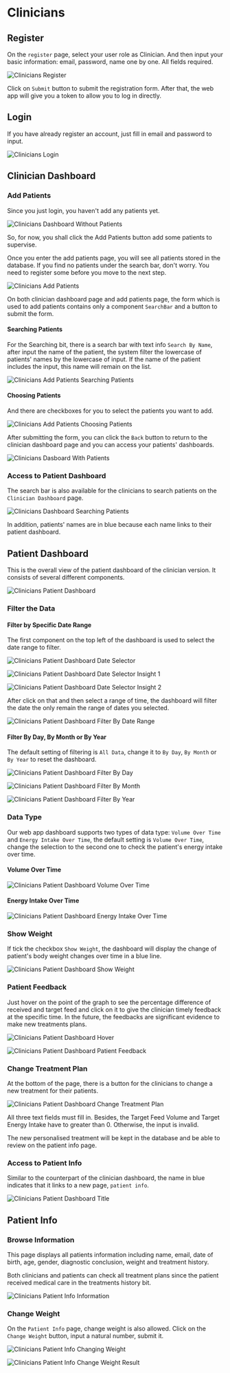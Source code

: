# Clinicians

## Register

On the `register` page, select your user role as Clinician. And then input your basic information: email, password, name one by one. All fields required.

![Clinicians Register](img/clinicians/register.png)

Click on `Submit` button to submit the registration form. After that, the web app will give you a token to allow you to log in directly.

## Login

If you have already register an account, just fill in email and password to input.

![Clinicians Login](img/clinicians/login.png)

## Clinician Dashboard

### Add Patients

Since you just login, you haven't add any patients yet.

![Clinicians Dashboard Without Patients](img/clinicians/dashboard_without_patients.png)

So, for now, you shall click the Add Patients button add some patients to supervise.

Once you enter the add patients page, you will see all patients stored in the database. If you find no patients under the search bar, don't worry. You need to register some before you move to the next step.

![Clinicians Add Patients](img/clinicians/add_patients.png)

On both clinician dashboard page and add patients page, the form which is used to add patients contains only a component `SearchBar` and a button to submit the form.

#### Searching Patients

For the Searching bit, there is a search bar with text info `Search By Name`, after input the name of the patient, the system filter the lowercase of patients' names by the lowercase of input. If the name of the patient includes the input, this name will remain on the list.

![Clinicians Add Patients Searching Patients](img/clinicians/searching_patients(1).png)

#### Choosing Patients

And there are checkboxes for you to select the patients you want to add.

![Clinicians Add Patients Choosing Patients](img/clinicians/choosing_patients.png)

After submitting the form, you can click the `Back` button to return to the clinician dashboard page and you can access your patients' dashboards.

![Clinicians Dasboard With Patients](img/clinicians/dashboard_with_patients.png)

### Access to Patient Dashboard

The search bar is also available for the clinicians to search patients on the `Clinician Dashboard` page.

![Clinicians Dashboard Searching Patients](img/clinicians/searching_patients(2).png)

In addition, patients' names are in blue because each name links to their patient dashboard. 

## Patient Dashboard

This is the overall view of the patient dashboard of the clinician version. It consists of several different components.

![Clinicians Patient Dashboard](img/clinicians/patient_dashboard.png)

### Filter the Data

#### Filter by Specific Date Range

The first component on the top left of the dashboard is used to select the date range to filter. 

![Clinicians Patient Dashboard Date Selector](img/clinicians/date_range_selector.png)

![Clinicians Patient Dashboard Date Selector Insight 1](img/clinicians/insight(1).png)

![Clinicians Patient Dashboard Date Selector Insight 2](img/clinicians/insight(2).png)

After click on that and then select a range of time, the dashboard will filter the date the only remain the range of dates you selected.

![Clinicians Patient Dashboard Filter By Date Range](img/clinicians/dashboard_date_range.png)

#### Filter By Day, By Month or By Year

The default setting of filtering is `All Data`, change it to `By Day`, `By Month` or `By Year` to reset the dashboard.

![Clinicians Patient Dashboard Filter By Day](img/clinicians/filter_by_day.png)

![Clinicians Patient Dashboard Filter By Month](img/clinicians/filter_by_month.png)

![Clinicians Patient Dashboard Filter By Year](img/clinicians/filter_by_year.png)

### Data Type

Our web app dashboard supports two types of data type: `Volume Over Time` and `Energy Intake Over Time`, the default setting is `Volume Over Time`, change the selection to the second one to check the patient's energy intake over time.

#### Volume Over Time

![Clinicians Patient Dashboard Volume Over Time](img/clinicians/volume_over_time.png)

#### Energy Intake Over Time

![Clinicians Patient Dashboard Energy Intake Over Time](img/clinicians/energy_intake_over_time.png)

### Show Weight

If tick the checkbox `Show Weight`, the dashboard will display the change of patient's body weight changes over time in a blue line.

![Clinicians Patient Dashboard Show Weight](img/clinicians/show_weight.png)

### Patient Feedback

Just hover on the point of the graph to see the percentage difference of received and target feed and click on it to give the clinician timely feedback at the specific time. In the future, the feedbacks are significant evidence to make new treatments plans.

![Clinicians Patient Dashboard Hover](img/clinicians/hover.png)

![Clinicians Patient Dashboard Patient Feedback](img/clinicians/feedback.png)

### Change Treatment Plan

At the bottom of the page, there is a button for the clinicians to change a new treatment for their patients.

![Clinicians Patient Dashboard Change Treatment Plan](img/clinicians/change_treatment_plan.png)

All three text fields must fill in. Besides, the Target Feed Volume and Target Energy Intake have to greater than 0. Otherwise, the input is invalid.

The new personalised treatment will be kept in the database and be able to review on the patient info page.

### Access to Patient Info

Similar to the counterpart of the clinician dashboard, the name in blue indicates that it links to a new page, `patient info`.  

![Clinicians Patient Dashboard Title](img/clinicians/dashboard_title.png)

## Patient Info

### Browse Information

This page displays all patients information including name, email, date of birth, age, gender, diagnostic conclusion, weight and treatment history.

Both clinicians and patients can check all treatment plans since the patient received medical care in the treatments history bit.

![Clinicians Patient Info Information](img/clinicians/info.png)

### Change Weight

On the `Patient Info` page, change weight is also allowed. Click on the `Change Weight` button, input a natural number, submit it.

![Clinicians Patient Info Changing Weight](img/clinicians/change_weight(1).png)

![Clinicians Patient Info Change Weight Result](img/clinicians/change_weight(2).png)